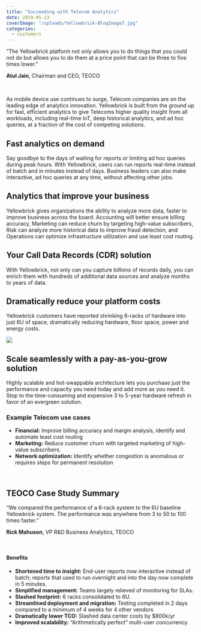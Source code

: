 ```yaml
---
title: "Succeeding with Telecom Analytics"
date: 2019-05-13
coverImage: "/uploads/Yellowbrick-BlogImage7.jpg"
categories:
  - customers
---
```


“The Yellowbrick platform not only allows you to do things that you could not do but allows you to do them at a price point that can be three to five times lower.”

**Atul Jain**, Chairman and CEO, TEOCO

 

As mobile device use continues to surge, Telecom companies are on the leading edge of analytics innovation. Yellowbrick is built from the ground up for fast, efficient analytics to give Telecoms higher quality insight from all workloads, including real-time IoT, deep historical analytics, and ad hoc queries, at a fraction of the cost of competing solutions.

## Fast analytics on demand

Say goodbye to the days of waiting for reports or limiting ad hoc queries during peak hours. With Yellowbrick, users can run reports real-time instead of batch and in minutes instead of days. Business leaders can also make interactive, ad hoc queries at any time, without affecting other jobs.

## Analytics that improve your business

Yellowbrick gives organizations the ability to analyze more data, faster to improve business across the board. Accounting will better ensure billing accuracy, Marketing can reduce churn by targeting high-value subscribers, Risk can analyze more historical data to improve fraud detection, and Operations can optimize infrastructure utilization and use least cost routing.

## Your Call Data Records (CDR) solution

With Yellowbrick, not only can you capture billions of records daily, you can enrich them with hundreds of additional data sources and analyze months to years of data.

## Dramatically reduce your platform costs

Yellowbrick customers have reported shrinking 6-racks of hardware into just 6U of space, dramatically reducing hardware, floor space, power and energy costs.

![](/uploads/blog-6-3-racks-to-YB_Transparent-1024x576.png)

## Scale seamlessly with a pay-as-you-grow solution

Highly scalable and hot-swappable architecture lets you purchase just the performance and capacity you need today and add more as you need it. Stop to the time-consuming and expensive 3 to 5-year hardware refresh in favor of an evergreen solution.

### Example Telecom use cases

- **Financial:** Improve billing accuracy and margin analysis, identify and automate least cost routing
- **Marketing:** Reduce customer churn with targeted marketing of high-value subscribers.
- **Network optimization:** Identify whether congestion is anomalous or requires steps for permanent resolution

 

## TEOCO Case Study Summary

“We compared the performance of a 6-rack system to the 6U baseline Yellowbrick system. The performance was anywhere from 3 to 50 to 100 times faster.”

**Rick Mahuson**, VP R&D Business Analytics, TEOCO

 

#### Benefits

- **Shortened time to insight:** End-user reports now interactive instead of batch; reports that used to run overnight and into the day now complete in 5 minutes.
- **Simplified management:** Teams largely relieved of monitoring for SLAs.
- **Slashed footprint:** 6 racks consolidated to 6U.
- **Streamlined deployment and migration:** Testing completed in 2 days compared to a minimum of 4 weeks for 4 other vendors
- **Dramatically lower TCO:** Slashed data center costs by $800k/yr
- **Improved scalability:** “Arithmetically perfect” multi-user concurrency.

